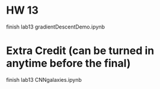 # HW 13

finish lab13 gradientDescentDemo.ipynb

# Extra Credit (can be turned in anytime before the final)

finish lab13 CNNgalaxies.ipynb	

